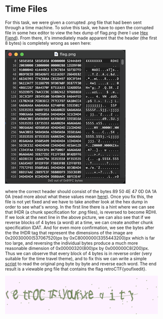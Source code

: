 # Time Files

For this task, we were given a corrupted .png file that had been sent through a time machine. To solve this task, we have to open the corrupted file in some hex editor to view the hex dump of flag.png (here I use [Hex Fiend](https://hexfiend.com/)). From there, it's immediately made apparent that the header (the first 8 bytes) is completely wrong as seen here:

![hexfiend screenshot of initial flag.png](https://github.com/LeonDong02/issessions-2023/blob/main/Time%20Files/incorrectheader.png)

where the correct header should consist of the bytes 89 50 4E 47 0D 0A 1A 0A (read more about what these values mean [here](https://en.wikipedia.org/wiki/Portable_Network_Graphics#File_format)). Once you fix this, the file is not yet fixed and we have to take another look at the hex dump in order to see what's wrong. In the first line there is a hint where we can see that IHDR (a chunk specification for .png files), is reversed to become RDHI. If we look at the next line in the above picture, we can also see that if we reverse blocks of 4 bytes (a word) at a time, we can create another chunk specification IDAT. And for even more confirmation, we see the bytes after the the IHDR tag that represent the dimensions of the image are 0x20030000(537067520)px by 0xC8000000(3355443200)px which is far too large, and reversing the individual bytes produce a much more reasonable dimension of 0x00000320(800)px by 0x000000C8(200)px. Thus we can observe that every block of 4 bytes is in reverse order (very suitable for the time travel theme), and to fix this we can write a simple [script](https://github.com/LeonDong02/issessions-2023/blob/main/Time%20Files/fixpng.py) to read the original png byte by byte and reverse each word. The end result is a viewable png file that contains the flag retroCTF{youfixedit}.

![end result](https://github.com/LeonDong02/issessions-2023/blob/main/Time%20Files/fixed.png)
